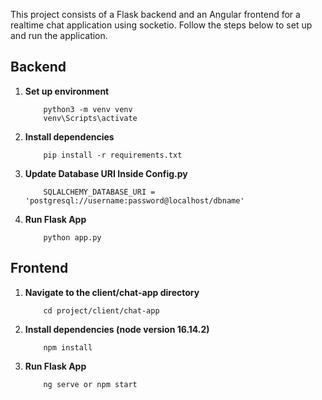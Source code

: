 This project consists of a Flask backend and an Angular frontend for a realtime chat application using socketio. Follow the steps below to set up and run the application.

## Backend

1. **Set up environment**
    ```
        python3 -m venv venv
        venv\Scripts\activate
    ```

2. **Install dependencies**
    ```
        pip install -r requirements.txt
    ```

3. **Update Database URI Inside Config.py**
    ```
        SQLALCHEMY_DATABASE_URI = 'postgresql://username:password@localhost/dbname'
    ```

4. **Run Flask App**
    ```
        python app.py
    ```

## Frontend

1. **Navigate to the client/chat-app directory**
    ```
        cd project/client/chat-app
    ```

2. **Install dependencies (node version 16.14.2)**
    ```
        npm install 
    ```

3. **Run Flask App**
    ```
        ng serve or npm start
    ```
